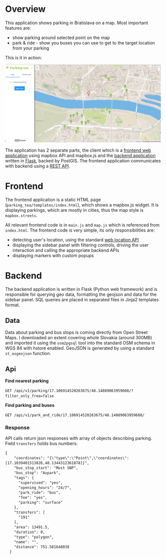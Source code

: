 # Overview

This application shows parking in Bratislava on a map. Most important features are:
- show parking around selected point on the map
- park & ride - show you buses you can use to get to the target location from your parking

This is it in action:

![Screenshot](screenshot.png)

The application has 2 separate parts, the client which is a [frontend web application](#frontend) using mapbox API and mapbox.js and the [backend application](#backend) written in [Flask](http://flask.pocoo.org/), backed by PostGIS. The frontend application communicates with backend using a [REST API](#api).

# Frontend

The frontend application is a static HTML page (`parking_tea/templates/index.html`), which shows a mapbox.js widget. It is displaying parkings, which are mostly in cities, thus the map style is `mapbox.streets`.

All relevant frontend code is in `main.js` and `map.js` which is referenced from `index.html`. The frontend code is very simple, its only responsibilities are:
- detecting user's location, using the standard [web location API](https://developer.mozilla.org/en-US/docs/Web/API/Geolocation/Using_geolocation)
- displaying the sidebar panel with filtering controls, driving the user interaction and calling the appropriate backend APIs
- displaying markers with custom popups

# Backend

The backend application is written in Flask (Python web framework) and is responsible for querying geo data, formatting the geojson and data for the sidebar panel. SQL queries are placed in separated files in Jinja2 templates format.

## Data

Data about parking and bus stops is coming directly from Open Street Maps. I downloaded an extent covering whole Slovakia (around 300MB) and imported it using the `osm2pgsql` tool into the standard OSM schema in WGS 84 with hstore enabled. GeoJSON is generated by using a standard `st_asgeojson` function.

## Api

**Find nearest parking**

`GET /api/v1/parking/17.106914520263675/48.14089063959608/?filter_only_free=false`

**Find parking and buses**

`GET /api/v1/park_and_ride/17.106914520263675/48.14089063959608/`

### Response

API calls return json responses with array of objects describing parking. Field `transfers` holds bus numbers:
```
{
    "coordinates": "{\"type\":\"Point\",\"coordinates\":[17.1039401513826,48.1344312361878]}",
    "bus_stop_start": "Most SNP",
    "bus_stop": "Aupark",
    "tags": {
      "supervised": "yes",
      "opening_hours": "24/7",
      "park_ride": "bus",
      "fee": "yes",
      "parking": "surface"
    },
    "transfers": [
      "191"
    ],
    "area": 13491.5,
    "duration": 0,
    "type": "polygon",
    "name": "",
    "distance": 751.581648038
  }
```
